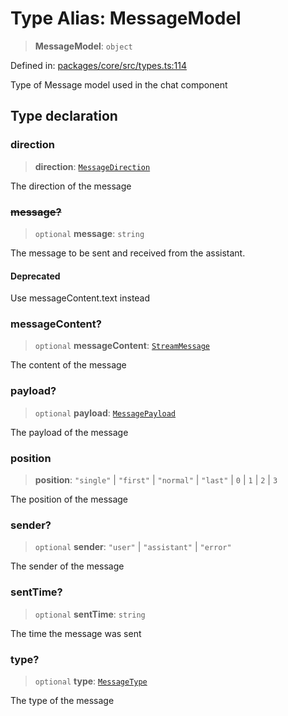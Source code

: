 # Type Alias: MessageModel

> **MessageModel**: `object`

Defined in: [packages/core/src/types.ts:114](https://github.com/GeoDaCenter/openassistant/blob/7dec66552ed2da789768e26aca21ecb2918b5d3b/packages/core/src/types.ts#L114)

Type of Message model used in the chat component

## Type declaration

### direction

> **direction**: [`MessageDirection`](MessageDirection.md)

The direction of the message

### ~~message?~~

> `optional` **message**: `string`

The message to be sent and received from the assistant.

#### Deprecated

Use messageContent.text instead

### messageContent?

> `optional` **messageContent**: [`StreamMessage`](StreamMessage.md)

The content of the message

### payload?

> `optional` **payload**: [`MessagePayload`](MessagePayload.md)

The payload of the message

### position

> **position**: `"single"` \| `"first"` \| `"normal"` \| `"last"` \| `0` \| `1` \| `2` \| `3`

The position of the message

### sender?

> `optional` **sender**: `"user"` \| `"assistant"` \| `"error"`

The sender of the message

### sentTime?

> `optional` **sentTime**: `string`

The time the message was sent

### type?

> `optional` **type**: [`MessageType`](MessageType.md)

The type of the message
